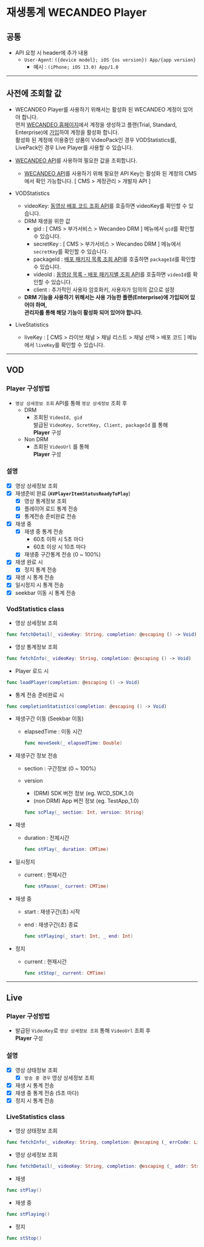 # **재생통계 WECANDEO Player**

## **공통**

- API 요청 시 header에 추가 내용
  - `User-Agent`: `({device model}; iOS {os version}) App/{app version}`
    - 예시 : `(iPhone; iOS 13.0) App/1.0`
---

## **사전에 조회할 값**

- WECANDEO Player를 사용하기 위해서는 활성화 된 WECANDEO 계정이 있어야 합니다.<br> 먼저 [WECANDEO 홈페이지](https://www.wecandeo.com)에서 계정을 생성하고 플랜(Trial, Standard, Enterprise)에 [가입](https://www.wecandeo.com/pricing/videopack/edition/)하여 계정을 활성화 합니다.<br> 활성화 된 계정에 이용중인 상품이 VideoPack인 경우 VODStatistics를, LivePack인 경우 Live Player를 사용할 수 있습니다.

- [WECANDEO API](https://support.wecandeo.com/developer/)를 사용하여 필요한 값을 조회합니다.
  - [WECANDEO API](https://support.wecandeo.com/developer/)를 사용하기 위해 필요한 API Key는 활성화 된 계정의 CMS에서 확인 가능합니다. [ CMS > 계정관리 > 개발자  API ]

- VODStatistics
  - videoKey: [동영상 배포 코드 조회 API](https://support.wecandeo.com/developer/video-pack-api/videos/video-data/video-pub-code/)를 호출하면 videoKey를 확인할 수 있습니다.
  - DRM 재생을 위한 값
    - gid : [ CMS > 부가서비스 > Wecandeo DRM ] 메뉴에서 `gid`를 확인할 수 있습니다.
    - secretKey : [ CMS > 부가서비스 > Wecandeo DRM ] 메뉴에서 `secretKey`를 확인할 수 있습니다.
    - packageId : [배포 패키지 목록 조회 API](https://support.wecandeo.com/developer/video-pack-api/publish-package/package-list/)를 호출하면 `packageId`를 확인할 수 있습니다.
    - videoId : [동영상 목록 - 배포 패키지별 조회 API](https://support.wecandeo.com/developer/video-pack-api/videos/video-data/video-list-package/)를 호출하면 `videoId`를 확인할 수 있습니다. 
    - client : 추가적인 사용자 암호화키, 사용자가 임의의 값으로 설정
  - **DRM 기능을 사용하기 위해서는 사용 가능한 플랜(Enterprise)에 가입되어 있어야 하며,<br> 관리자를 통해 해당 기능이 활성화 되어 있어야 합니다.**
- LiveStatistics
  - liveKey : [ CMS > 라이브 채널 > 채널 리스트 > 채널 선택 > 배포 코드 ] 메뉴에서 `liveKey`를 확인할 수 있습니다.

---

## **VOD**

### **Player 구성방법**

- `영상 상세정보 조회` API를 통해 `영상 상세정보` 조회 후
  - DRM
    - 조회된 `VideoId, gid` <br> 발급된 `VideoKey, ScretKey, Client, packageId` 를 통해 <br> **Player** 구성
  - Non DRM
    - 조회된 `VideoUrl` 를 통해 <br> **Player** 구성

### **설명**

- [x] 영상 상세정보 조회
- [x] 재생준비 완료 (**` AVPlayerItemStatusReadyToPlay `**)
  - [x] 영상 통계정보 조회
  - [x] 플레이어 로드 통계 전송
  - [x] 통계전송 준비완료 전송
- [x] 재생 중
  - [x] 재생 중 통계 전송 
    - 60초 이하 시 5초 마다
    - 60초 이상 시 10초 마다
  - [x] 재생중 구간통계 전송 (0 ~ 100%)
- [x] 재생 완료 시
  - [x] 정지 통계 전송
- [x] 재생 시 통계 전송
- [x] 일시정지 시 통계 전송
- [x] seekbar 이동 시 통계 전송

### **VodStatistics class**

- 영상 상세정보 조회
``` swift
func fetchDetail(_ videoKey: String, completion: @escaping () -> Void)
```

- 영상 통계정보 조회
``` swift
func fetchInfo(_ videoKey: String, completion: @escaping () -> Void)
```

- Player 로드 시
``` swift
func loadPlayer(completion: @escaping () -> Void)
```

- 통계 전송 준비완료 시
``` swift
func completionStatistics(completion: @escaping () -> Void)
```

- 재생구간 이동 (Seekbar 이동)
  - elapsedTime : 이동 시간
    
    ```swift
    func moveSeek(_ elapsedTime: Double)
    ```

- 재생구간 정보 전송
  - section : 구간정보 (0 ~ 100%)
  - version
    - (DRM) SDK 버전 정보 (eg. WCD_SDK_1.0)
    - (non DRM) App 버전 정보 (eg. TestApp_1.0)

    ``` swift
    func scPlay(_ section: Int, version: String)
    ```

- 재생
  - duration : 전체시간
  
    ``` swift
    func stPlay(_ duration: CMTime)
    ```

- 일시정지
  - current : 현재시간

    ``` swift
    func stPause(_ current: CMTime)
    ```

- 재생 중
  - start : 재생구간(초) 시작
  - end : 재생구간(초) 종료
  
    ``` swift
    func stPlaying(_ start: Int, _ end: Int)
    ```

- 정지
  - current : 현재시간

    ``` swift
    func stStop(_ current: CMTime)
    ```

---

## **Live**

### **Player 구성방법**

- 발급된 `VideoKey`로 `영상 상세정보 조회` 통해 `VideoUrl` 조회 후 <br> **Player** 구성

### **설명**

- [x] 영상 상태정보 조회
  - [x] `방송 중 경우` 영상 상세정보 조회
- [x] 재생 시 통계 전송
- [x] 재생 중 통계 전송 (5초 마다)
- [x] 정지 시 통계 전송

### **LiveStatistics class**

- 영상 상태정보 조회
``` swift
func fetchInfo(_ videoKey: String, completion: @escaping (_ errCode: LiveErrorCode) -> Void)
```

- 영상 상세정보 조회
``` swift
func fetchDetail(_ videoKey: String, completion: @escaping (_ addr: String) -> Void)
```

- 재생
``` swift
func stPlay()
```

- 재생 중
``` swift
func stPlaying()
```

- 정지
``` swift
func stStop()
```